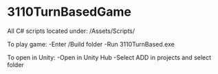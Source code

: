 # 3110TurnBasedGame

All C# scripts located under: /Assets/Scripts/

To play game:
-Enter /Build folder
-Run 3110TurnBased.exe

To open in Unity:
-Open in Unity Hub
-Select ADD in projects and select folder
